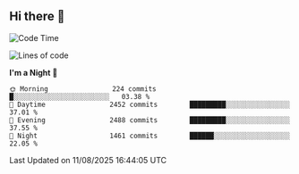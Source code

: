 ## Hi there 👋

<!--
**Wangmerlyn/Wangmerlyn** is a ✨ _special_ ✨ repository because its `README.md` (this file) appears on your GitHub profile.

Here are some ideas to get you started:

- 🔭 I’m currently working on ...
- 🌱 I’m currently learning ...
- 👯 I’m looking to collaborate on ...
- 🤔 I’m looking for help with ...
- 💬 Ask me about ...
- 📫 How to reach me: ...
- 😄 Pronouns: ...
- ⚡ Fun fact: ...
-->
<!--START_SECTION:waka-->
![Code Time](http://img.shields.io/badge/Code%20Time-489%20hrs%2057%20mins-blue)

![Lines of code](https://img.shields.io/badge/From%20Hello%20World%20I%27ve%20Written-41.4%20million%20lines%20of%20code-blue)

**I'm a Night 🦉** 

```text
🌞 Morning                224 commits         █░░░░░░░░░░░░░░░░░░░░░░░░   03.38 % 
🌆 Daytime                2452 commits        █████████░░░░░░░░░░░░░░░░   37.01 % 
🌃 Evening                2488 commits        █████████░░░░░░░░░░░░░░░░   37.55 % 
🌙 Night                  1461 commits        ██████░░░░░░░░░░░░░░░░░░░   22.05 % 
```



 Last Updated on 11/08/2025 16:44:05 UTC
<!--END_SECTION:waka-->
